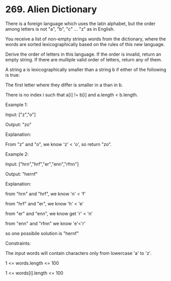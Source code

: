 # 269. Alien Dictionary

There is a foreign language which uses the latin alphabet, but the order among letters is not "a", "b", "c" ... "z" as in English.

You receive a list of non-empty strings words from the dictionary, where the words are sorted lexicographically based on the rules of this new language.

Derive the order of letters in this language. If the order is invalid, return an empty string. If there are multiple valid order of letters, return any of them.

A string a is lexicographically smaller than a string b if either of the following is true:

The first letter where they differ is smaller in a than in b.

There is no index i such that a[i] != b[i] and a.length < b.length.

Example 1:

Input: ["z","o"]

Output: "zo"

Explanation:

From "z" and "o", we know 'z' < 'o', so return "zo".

Example 2:

Input: ["hrn","hrf","er","enn","rfnn"]

Output: "hernf"

Explanation:

from "hrn" and "hrf", we know 'n' < 'f'

from "hrf" and "er", we know 'h' < 'e'

from "er" and "enn", we know get 'r' < 'n'

from "enn" and "rfnn" we know 'e'<'r'

so one possibile solution is "hernf"

Constraints:


The input words will contain characters only from lowercase 'a' to 'z'.

1 <= words.length <= 100

1 <= words[i].length <= 100